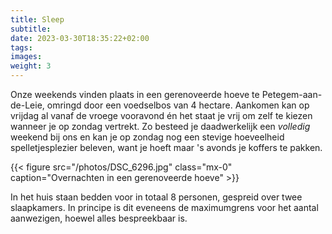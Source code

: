 ```yaml
---
title: Sleep
subtitle:
date: 2023-03-30T18:35:22+02:00
tags:
images:
weight: 3
---
```


Onze weekends vinden plaats in een gerenoveerde hoeve te Petegem-aan-de-Leie, omringd door een voedselbos van 4 hectare. Aankomen kan op vrijdag al vanaf de vroege vooravond én het staat je vrij om zelf te kiezen wanneer je op zondag vertrekt. Zo besteed je daadwerkelijk een _volledig_ weekend bij ons en kan je op zondag nog een stevige hoeveelheid spelletjesplezier beleven, want je hoeft maar 's avonds je koffers te pakken.

<!--more-->

{{< figure src="/photos/DSC_6296.jpg" class="mx-0" caption="Overnachten in een gerenoveerde hoeve" >}}

In het huis staan bedden voor in totaal 8 personen, gespreid over twee slaapkamers. In principe is dit eveneens de maximumgrens voor het aantal aanwezigen, hoewel alles bespreekbaar is.

